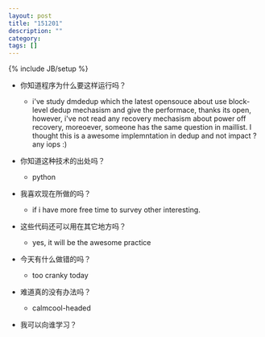 ```yaml
---
layout: post
title: "151201"
description: ""
category: 
tags: []
---
```

{% include JB/setup %}

* 你知道程序为什么要这样运行吗？
  * i've study dmdedup which the latest opensouce about use block-level dedup mechasism and give the performace, thanks its open, however, i've not read any recovery mechasism about power off recovery, moreoever, someone has the same question in maillist. I thought this is a awesome implemntation in dedup and not impact ? any iops :)

* 你知道这种技术的出处吗？
  * python

* 我喜欢现在所做的吗？
  * if i have more free time to survey other interesting.

* 这些代码还可以用在其它地方吗？
  * yes, it will be the awesome practice

* 今天有什么做错的吗？
  * too cranky today

* 难道真的没有办法吗？
  * calmcool-headed 

* 我可以向谁学习？
 
